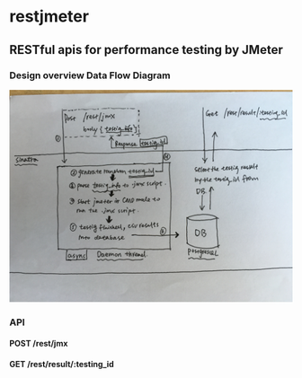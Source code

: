 # restjmeter
## RESTful apis for performance testing by JMeter  

### Design overview Data Flow Diagram  

![Alt text](/DFG.jpg)  

### API
#### POST /rest/jmx  
#### GET  /rest/result/:testing_id